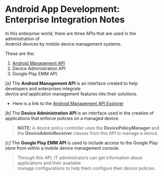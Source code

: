 # Android App Development: Enterprise Integration Notes

In this enterprise world, there are three APIs that are used in the administration of   
Android devices by mobile device management systems.   
  
These are the:  
  
1) [Android Management API](https://developers.google.com/android/management/reference/rest/)  
2) Device Administration API  
3) Google Play EMM API.  
  
  
*[a]* The **Android Management API** is an interface created to help developers and enterprises integrate   
device and application management features into their solutions.  
  
- Here is a link to the [Android Management API Explorer](https://developers.google.com/android/management/reference/rest/v1/enterprises/create)  
  
*[b]* The **Device Administration API** is an interface used in the creation of applications that enforce policies on a managed device.  
  
> **NOTE:** A device policy controller uses the **DevicePolicyManager** and the **DeviceAdminReceiver** classes  from this API to manage a device.  
  
*[c]* The **Google Play EMM API** is used to include access to the Google Play store from within a mobile device management console.   
  
> Through this API, IT administrators can get information about applications and their available   
manage configurations to help them configure their device policies.
